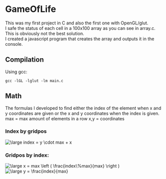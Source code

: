 # GameOfLife  
This was my first project in C and also the first one with OpenGL/glut.  
I safe the status of each cell in a 100x100 array as you can see in array.c. This is obviously not the best solution.  
I created a javascript program that creates the array and outputs it in the console.    

## Compilation
Using gcc:  
```
gcc -lGL -lglut -lm main.c
```

## Math  
The formulas I developed to find either the index of the element when x and y coordinates are given or the x and y coordinates when the index is given.  
max = max amount of elements in a row
x,y = coordinates  
  
### Index by gridpos
<img src="https://latex.codecogs.com/gif.latex?\large&space;index&space;=&space;y&space;\cdot&space;max&space;&plus;&space;x" title="\large index = y \cdot max + x" />

### Gridpos by index:  
<img src="https://latex.codecogs.com/gif.latex?\large&space;x&space;=&space;max&space;\left&space;(&space;\frac{index\%max}{max}&space;\right&space;)" title="\large x = max \left ( \frac{index\%max}{max} \right )" />  
  
<img src="https://latex.codecogs.com/gif.latex?\large&space;y&space;=&space;\frac{index}{max}" title="\large y = \frac{index}{max}" />

